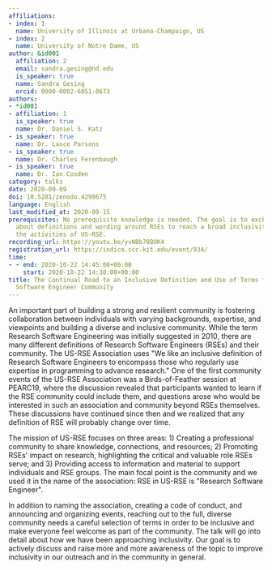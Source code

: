 ```yaml
---
affiliations:
- index: 1
  name: University of Illinois at Urbana-Champaign, US
- index: 2
  name: University of Notre Dame, US
author: &id001
  affiliation: 2
  email: sandra.gesing@nd.edu
  is_speaker: true
  name: Sandra Gesing
  orcid: 0000-0002-6051-0673
authors:
- *id001
- affiliation: 1
  is_speaker: true
  name: Dr. Daniel S. Katz
- is_speaker: true
  name: Dr. Lance Parsons
- is_speaker: true
  name: Dr. Charles Ferenbaugh
- is_speaker: true
  name: Dr. Ian Cosden
category: talks
date: 2020-09-09
doi: 10.5281/zenodo.4298675
language: English
last_modified_at: 2020-09-15
prerequisites: No prerequisite knowledge is needed. The goal is to exchange ideas
  about definitions and wording around RSEs to reach a broad inclusivity and to present
  the activities of US-RSE.
recording_url: https://youtu.be/yvNBb78BOK4
registration_url: https://indico.scc.kit.edu/event/934/
time:
- - end: 2020-10-22 14:45:00+00:00
    start: 2020-10-22 14:30:00+00:00
title: The Continual Road to an Inclusive Definition and Use of Terms for the US Research
  Software Engineer Community
---
```


An important part of building a strong and resilient community is fostering collaboration between individuals with varying backgrounds, expertise, and viewpoints and building a diverse and inclusive community. While the term Research Software Engineering was initially suggested in 2010, there are many different definitions of Research Software Engineers (RSEs) and their community. The US-RSE Association uses "We like an inclusive definition of Research Software Engineers to encompass those who regularly use expertise in programming to advance research." One of the first community events of the US-RSE Association was a Birds-of-Feather session at PEARC19, where the discussion revealed that participants wanted to learn if the RSE community could include them, and questions arose who would be interested in such an association and community beyond RSEs themselves. These discussions have continued since then and we realized that any definition of RSE will probably change over time.

The mission of US-RSE focuses on three areas: 1) Creating a professional community to share knowledge, connections, and resources; 2) Promoting RSEs' impact on research, highlighting the critical and valuable role RSEs serve; and 3) Providing access to information and material to support individuals and RSE groups. The main focal point is the community and we used it in the name of the association: RSE in US-RSE is "Research Software Engineer".

In addition to naming the association, creating a code of conduct, and announcing and organizing events, reaching out to the full, diverse community needs a careful selection of terms in order to be inclusive and make everyone feel welcome as part of the community. The talk will go into detail about how we have been approaching inclusivity. Our goal is to actively discuss and raise more and more awareness of the topic to improve inclusivity in our outreach and in the community in general.